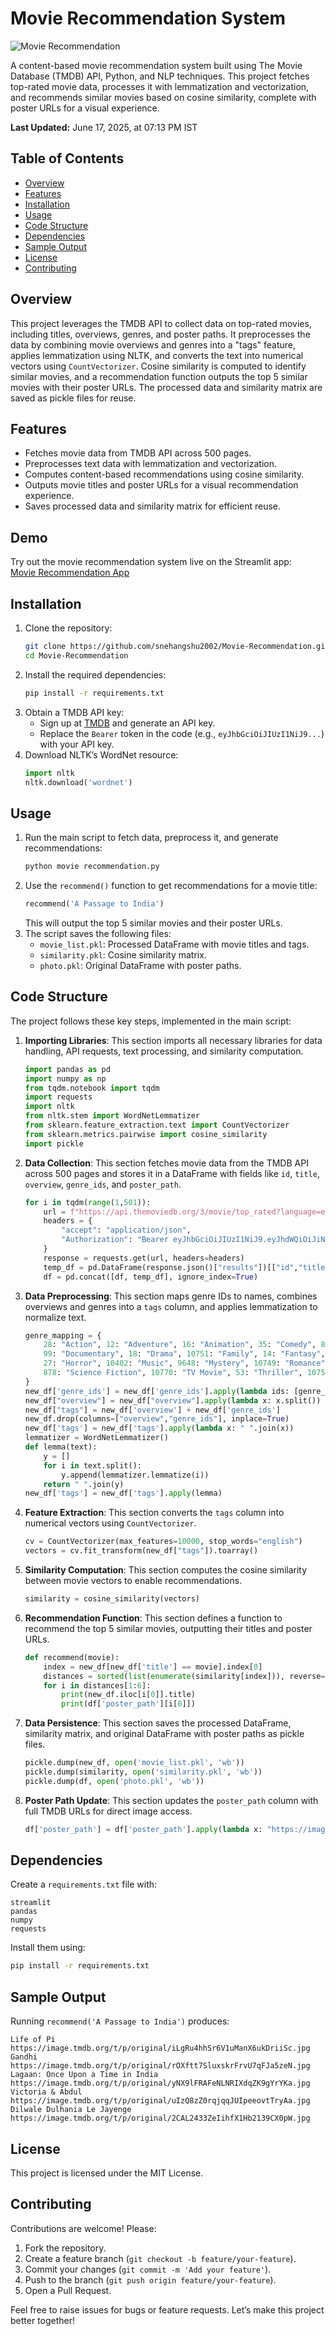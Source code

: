 # Movie Recommendation System

![Movie Recommendation](https://img.shields.io/badge/Python-3.8+-blue.svg)


A content-based movie recommendation system built using The Movie Database (TMDB) API, Python, and NLP techniques. This project fetches top-rated movie data, processes it with lemmatization and vectorization, and recommends similar movies based on cosine similarity, complete with poster URLs for a visual experience.

**Last Updated:** June 17, 2025, at 07:13 PM IST

## Table of Contents
- [Overview](#overview)
- [Features](#features)
- [Installation](#installation)
- [Usage](#usage)
- [Code Structure](#code-structure)
- [Dependencies](#dependencies)
- [Sample Output](#sample-output)
- [License](#license)
- [Contributing](#contributing)

## Overview
This project leverages the TMDB API to collect data on top-rated movies, including titles, overviews, genres, and poster paths. It preprocesses the data by combining movie overviews and genres into a "tags" feature, applies lemmatization using NLTK, and converts the text into numerical vectors using `CountVectorizer`. Cosine similarity is computed to identify similar movies, and a recommendation function outputs the top 5 similar movies with their poster URLs. The processed data and similarity matrix are saved as pickle files for reuse.

## Features
- Fetches movie data from TMDB API across 500 pages.
- Preprocesses text data with lemmatization and vectorization.
- Computes content-based recommendations using cosine similarity.
- Outputs movie titles and poster URLs for a visual recommendation experience.
- Saves processed data and similarity matrix for efficient reuse.

## Demo
Try out the movie recommendation system live on the Streamlit app:  
[Movie Recommendation App](https://movie-recommendation2002.streamlit.app/)


## Installation
1. Clone the repository:
   ```bash
   git clone https://github.com/snehangshu2002/Movie-Recommendation.git
   cd Movie-Recommendation
   ```
2. Install the required dependencies:
   ```bash
   pip install -r requirements.txt
   ```
3. Obtain a TMDB API key:
   - Sign up at [TMDB](https://www.themoviedb.org/) and generate an API key.
   - Replace the `Bearer` token in the code (e.g., `eyJhbGciOiJIUzI1NiJ9...`) with your API key.
4. Download NLTK’s WordNet resource:
   ```python
   import nltk
   nltk.download('wordnet')
   ```

## Usage
1. Run the main script to fetch data, preprocess it, and generate recommendations:
   ```bash
   python movie recommendation.py
   ```
2. Use the `recommend()` function to get recommendations for a movie title:
   ```python
   recommend('A Passage to India')
   ```
   This will output the top 5 similar movies and their poster URLs.
3. The script saves the following files:
   - `movie_list.pkl`: Processed DataFrame with movie titles and tags.
   - `similarity.pkl`: Cosine similarity matrix.
   - `photo.pkl`: Original DataFrame with poster paths.

## Code Structure
The project follows these key steps, implemented in the main script:

1. **Importing Libraries**:
   This section imports all necessary libraries for data handling, API requests, text processing, and similarity computation.
   ```python
   import pandas as pd
   import numpy as np
   from tqdm.notebook import tqdm
   import requests
   import nltk
   from nltk.stem import WordNetLemmatizer
   from sklearn.feature_extraction.text import CountVectorizer
   from sklearn.metrics.pairwise import cosine_similarity
   import pickle
   ```

2. **Data Collection**:
   This section fetches movie data from the TMDB API across 500 pages and stores it in a DataFrame with fields like `id`, `title`, `overview`, `genre_ids`, and `poster_path`.
   ```python
   for i in tqdm(range(1,501)):
       url = f"https://api.themoviedb.org/3/movie/top_rated?language=en-US&page={i}"
       headers = {
           "accept": "application/json",
           "Authorization": "Bearer eyJhbGciOiJIUzI1NiJ9.eyJhdWQiOiJiNDZkYjZjZDQ4ZGI5YzExMDQ1MDE2Y2YwM2U4ODc5MiIsIm5iZiI6MTc0OTk5ODgyOC44NjksInN1YiI6IjY4NGVkY2VjOGIwYzNkMWMwM2IwZTg0NyIsInNjb3BlcyI6WyJhcGlfcmVhZCJdLCJ2ZXJzaW9uIjoxfQ.OmF4cjOsvnDoJ5tAfYD54-2Kp_9GwwmdAuPRDlpJ9LI"
       }
       response = requests.get(url, headers=headers)
       temp_df = pd.DataFrame(response.json()["results"])[["id","title","overview","genre_ids","poster_path"]]
       df = pd.concat([df, temp_df], ignore_index=True)
   ```

3. **Data Preprocessing**:
   This section maps genre IDs to names, combines overviews and genres into a `tags` column, and applies lemmatization to normalize text.
   ```python
   genre_mapping = {
       28: "Action", 12: "Adventure", 16: "Animation", 35: "Comedy", 80: "Crime",
       99: "Documentary", 18: "Drama", 10751: "Family", 14: "Fantasy", 36: "History",
       27: "Horror", 10402: "Music", 9648: "Mystery", 10749: "Romance",
       878: "Science Fiction", 10770: "TV Movie", 53: "Thriller", 10752: "War", 37: "Western"
   }
   new_df['genre_ids'] = new_df['genre_ids'].apply(lambda ids: [genre_mapping.get(id) for id in ids])
   new_df["overview"] = new_df["overview"].apply(lambda x: x.split())
   new_df["tags"] = new_df['overview'] + new_df['genre_ids']
   new_df.drop(columns=["overview","genre_ids"], inplace=True)
   new_df['tags'] = new_df['tags'].apply(lambda x: " ".join(x))
   lemmatizer = WordNetLemmatizer()
   def lemma(text):
       y = []
       for i in text.split():
           y.append(lemmatizer.lemmatize(i))
       return " ".join(y)
   new_df['tags'] = new_df['tags'].apply(lemma)
   ```

4. **Feature Extraction**:
   This section converts the `tags` column into numerical vectors using `CountVectorizer`.
   ```python
   cv = CountVectorizer(max_features=10000, stop_words="english")
   vectors = cv.fit_transform(new_df["tags"]).toarray()
   ```

5. **Similarity Computation**:
   This section computes the cosine similarity between movie vectors to enable recommendations.
   ```python
   similarity = cosine_similarity(vectors)
   ```

6. **Recommendation Function**:
   This section defines a function to recommend the top 5 similar movies, outputting their titles and poster URLs.
   ```python
   def recommend(movie):
       index = new_df[new_df['title'] == movie].index[0]
       distances = sorted(list(enumerate(similarity[index])), reverse=True, key=lambda x: x[1])
       for i in distances[1:6]:
           print(new_df.iloc[i[0]].title)
           print(df['poster_path'][i[0]])
   ```

7. **Data Persistence**:
   This section saves the processed DataFrame, similarity matrix, and original DataFrame with poster paths as pickle files.
   ```python
   pickle.dump(new_df, open('movie_list.pkl', 'wb'))
   pickle.dump(similarity, open('similarity.pkl', 'wb'))
   pickle.dump(df, open('photo.pkl', 'wb'))
   ```

8. **Poster Path Update**:
   This section updates the `poster_path` column with full TMDB URLs for direct image access.
   ```python
   df['poster_path'] = df['poster_path'].apply(lambda x: "https://image.tmdb.org/t/p/original" + str(x))
   ```

## Dependencies
Create a `requirements.txt` file with:
```
streamlit
pandas
numpy
requests

```
Install them using:
```bash
pip install -r requirements.txt
```

## Sample Output
Running `recommend('A Passage to India')` produces:
```
Life of Pi
https://image.tmdb.org/t/p/original/iLgRu4hhSr6V1uManX6ukDriiSc.jpg
Gandhi
https://image.tmdb.org/t/p/original/rOXftt7SluxskrFrvU7qFJa5zeN.jpg
Lagaan: Once Upon a Time in India
https://image.tmdb.org/t/p/original/yNX9lFRAFeNLNRIXdqZK9gYrYKa.jpg
Victoria & Abdul
https://image.tmdb.org/t/p/original/uIzQ8zZ0rqjqqJUIpeeovtTryAa.jpg
Dilwale Dulhania Le Jayenge
https://image.tmdb.org/t/p/original/2CAL2433ZeIihfX1Hb2139CX0pW.jpg
```

## License
This project is licensed under the MIT License.

## Contributing
Contributions are welcome! Please:
1. Fork the repository.
2. Create a feature branch (`git checkout -b feature/your-feature`).
3. Commit your changes (`git commit -m 'Add your feature'`).
4. Push to the branch (`git push origin feature/your-feature`).
5. Open a Pull Request.

Feel free to raise issues for bugs or feature requests. Let’s make this project better together!

